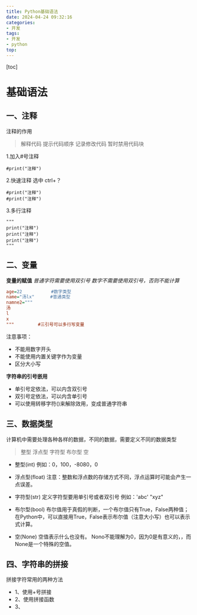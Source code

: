 ```yaml
---
title: Python基础语法
date: 2024-04-24 09:32:16
categories: 
- 开发
tags: 
- 开发
- python
top: 
---
```

[toc]

# 基础语法
## 一、注释
注释的作用
> 解释代码
> 提示代码顺序 
> 记录修改代码 
> 暂时禁用代码块


1.加入#号注释
````
#print("注释")
````
2.快速注释 选中 ctrl+？
````
#print("注释")
#print("注释")
````
3.多行注释
````
"""
print("注释")
print("注释")
print("注释")
"""
````

## 二、变量
**变量的赋值**
*普通字符需要使用双引号
数字不需要使用双引号，否则不能计算*

``` ini
age=22			 #数字类型
name="汤lx"		#普通类型
namne2="""
汤
l
x
"""			#三引号可以多行写变量
```
注意事项：
- 不能用数字开头
- 不能使用内置关键字作为变量
- 区分大小写

**字符串的引号嵌用**
- 单引号定依法，可以内含双引号
- 双引号定依法，可以内含单引号
- 可以使用转移字符(\)来解除效用，变成普通字符串
## 三、数据类型
计算机中需要处理各种各样的数据，不同的数据，需要定义不同的数据类型

> 整型	浮点型	字符型	布尔型	空

- 整型(int)
例如：0，100，-8080，0
- 浮点型(float)
注意：整数和浮点数的存储方式不同，浮点运算时可能会产生一点误差。
- 字符型(str)
定义字符型要用单引号或者双引号
例如：'abc' "xyz"
- 布尔型(bool)
布尔值用于真假的判断，一个布尔值只有True，False两种值；
在Python中，可以直接用True，False表示布尔值（注意大小写）也可以表示式计算。

- 空(None)
空值表示什么也没有。
Nono不能理解为0，因为0是有意义的，，而None是一个特殊的空值。

## 四、字符串的拼接
拼接字符常用的两种方法
- 1、使用+号拼接
- 2、使用拼接函数
- 3、